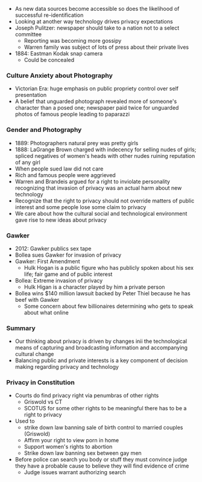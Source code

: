 - As new data sources become accessible so does the likelihood of successful re-identification
- Looking at another way technology drives privacy expectations
- Joseph Pulitzer: newspaper should take to a nation not to a select committee
	- Reporting was becoming more gossipy
	- Warren family was subject of lots of press about their private lives
- 1884: Eastman Kodak snap camera
	- Could be concealed
### Culture Anxiety about Photography
- Victorian Era: huge emphasis on public propriety control over self presentation
- A belief that unguarded photograph revealed more of someone's character than a posed one; newspaper paid twice for unguarded photos of famous people leading to paparazzi
### Gender and Photography
- 1889: Photographers natural prey was pretty girls
- 1888: LaGrange Brown charged with indecency for selling nudes of girls; spliced negatives of women's heads with other nudes ruining reputation of any girl
- When people sued law did not care
- Rich and famous people were aggrieved
- Warren and Brandeis argued for a right to inviolate personality recognizing that invasion of privacy was an actual harm about new technology
- Recognize that the right to privacy should not override matters of public interest and some people lose some claim to privacy
- We care about how the cultural social and technological environment gave rise to new ideas about privacy
### Gawker
- 2012: Gawker publics sex tape
- Bollea sues Gawker for invasion of privacy
- Gawker: First Amendment
	- Hulk Hogan is a public figure who has publicly spoken about his sex life; fair game and of public interest
- Bollea: Extreme invasion of privacy
	- Hulk Higan is a character played by him a private person
- Bollea wins $140 million lawsuit backed by Peter Thiel because he has beef with Gawker
	- Some concern about few billionaires determining who gets to speak about what online
### Summary
- Our thinking about privacy is driven by changes inii the technological means of capturing and broadcasting information and accompanying cultural change
- Balancing public and private interests is a key component of decision making regarding privacy and technology
### Privacy in Constitution
- Courts do find privacy right via penumbras of other rights
	- Griswold vs CT
	- SCOTUS for some other rights to be meaningful there has to be a right to privacy
- Used to
	- strike down law banning sale of birth control to married couples (Griswold)
	- Affirm your right to view porn in home
	- Support women's rights to abortion
	- Strike down law banning sex between gay men
- Before police can search you body or stuff they must convince judge they have a probable cause to believe they will find evidence of crime
	- Judge issues warrant authorizing search